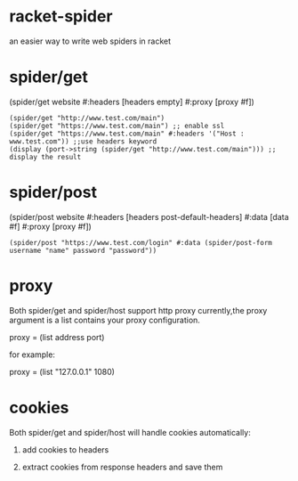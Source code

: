# racket-spider
an easier way to write web spiders in racket

# spider/get
(spider/get website #:headers [headers empty] #:proxy [proxy #f])
```racket
(spider/get "http://www.test.com/main") 
(spider/get "https://www.test.com/main") ;; enable ssl
(spider/get "https://www.test.com/main" #:headers '("Host : www.test.com")) ;;use headers keyword
(display (port->string (spider/get "http://www.test.com/main"))) ;; display the result
```

# spider/post
(spider/post website #:headers [headers post-default-headers] #:data [data #f] #:proxy [proxy #f])

```racket
(spider/post "https://www.test.com/login" #:data (spider/post-form username "name" password "password"))
```

# proxy
Both spider/get and spider/host support http proxy currently,the proxy argument is a list contains your proxy configuration.

proxy = (list address port)

for example:

proxy = (list "127.0.0.1" 1080)

# cookies
Both spider/get and spider/host will handle cookies automatically:

1) add cookies to headers

2) extract cookies from response headers and save them
